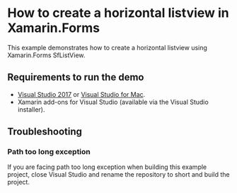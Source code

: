 # How to create a horizontal listview in Xamarin.Forms

This example demonstrates how to create a horizontal listview using Xamarin.Forms SfListView.

## <a name="requirements-to-run-the-demo"></a>Requirements to run the demo ##

* [Visual Studio 2017](https://visualstudio.microsoft.com/downloads/) or [Visual Studio for Mac](https://visualstudio.microsoft.com/vs/mac/).
* Xamarin add-ons for Visual Studio (available via the Visual Studio installer).

## <a name="troubleshooting"></a>Troubleshooting ##

### Path too long exception

If you are facing path too long exception when building this example project, close Visual Studio and rename the repository to short and build the project.

